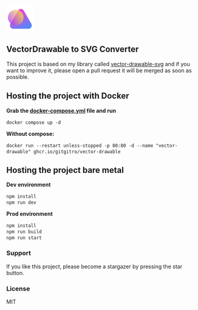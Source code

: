 <img width=72 height=72 src="public/apple-touch-icon.png">

## VectorDrawable to SVG Converter

This project is based on my library called [vector-drawable-svg](https://github.com/seanghay/vector-drawable-svg) and if you want to improve it, please open a pull request it will be merged as soon as possible.

## Hosting the project with Docker

<b>Grab the <a href="/docker-compose.yml">docker-compose.yml</a>  file and run</b>
```shell
docker compose up -d
```
<b>Without compose:</b>
```shell
docker run --restart unless-stopped -p 80:80 -d --name "vector-drawable" ghcr.io/gitgitro/vector-drawable
```

## Hosting the project bare metal

<b>Dev environment</b>
```shell
npm install
npm run dev
```
<b>Prod environment</b>
```shell
npm install
npm run build
npm run start
```

### Support

If you like this project, please become a stargazer by pressing the star button.

### License

MIT
